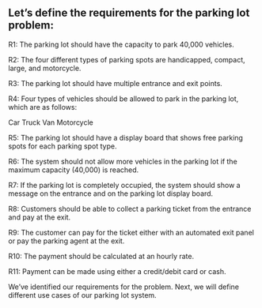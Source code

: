 ## Let’s define the requirements for the parking lot problem:

R1: The parking lot should have the capacity to park 40,000 vehicles.

R2: The four different types of parking spots are handicapped, compact, large, and motorcycle.

R3: The parking lot should have multiple entrance and exit points.




R4: Four types of vehicles should be allowed to park in the parking lot, which are as follows:

Car
Truck
Van
Motorcycle



R5: The parking lot should have a display board that shows free parking spots for each parking spot type.

R6: The system should not allow more vehicles in the parking lot if the maximum capacity (40,000) is reached.

R7: If the parking lot is completely occupied, the system should show a message on the entrance and on the parking lot display board.




R8: Customers should be able to collect a parking ticket from the entrance and pay at the exit.

R9: The customer can pay for the ticket either with an automated exit panel or pay the parking agent at the exit.

R10: The payment should be calculated at an hourly rate.

R11: Payment can be made using either a credit/debit card or cash.




We’ve identified our requirements for the problem. Next, we will define different use cases of our parking lot system.